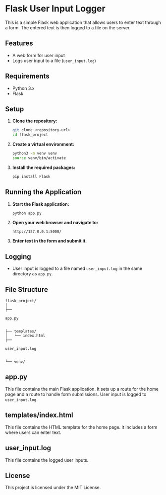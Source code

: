 # Flask User Input Logger

This is a simple Flask web application that allows users to enter text through a form. The entered text is then logged to a file on the server.

## Features

- A web form for user input
- Logs user input to a file (`user_input.log`)

## Requirements

- Python 3.x
- Flask

## Setup

1. **Clone the repository:**
   ```sh
   git clone <repository-url>
   cd flask_project
   ```

2. **Create a virtual environment:**
   ```sh
   python3 -m venv venv
   source venv/bin/activate
   ```

3. **Install the required packages:**
   ```sh
   pip install Flask
   ```

## Running the Application

1. **Start the Flask application:**
   ```sh
   python app.py
   ```

2. **Open your web browser and navigate to:**
   ```
   http://127.0.0.1:5000/
   ```

3. **Enter text in the form and submit it.**

## Logging

- User input is logged to a file named `user_input.log` in the same directory as `app.py`.

## File Structure

```
flask_project/
│
├── 

app.py


├── templates/
│   └── index.html
├── 

user_input.log


└── venv/
```

## app.py

This file contains the main Flask application. It sets up a route for the home page and a route to handle form submissions. User input is logged to `user_input.log`.

## templates/index.html

This file contains the HTML template for the home page. It includes a form where users can enter text.

## user_input.log

This file contains the logged user inputs.

## License

This project is licensed under the MIT License.